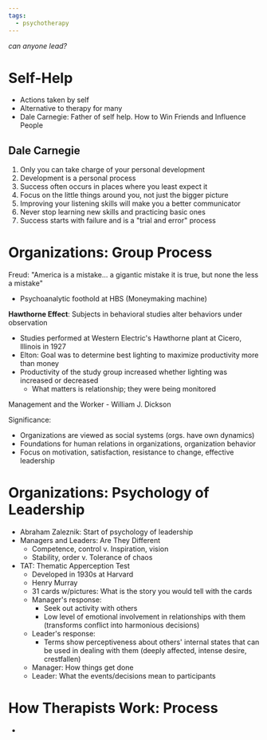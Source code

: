 ```yaml
---
tags:
  - psychotherapy
---
```


*can anyone lead?*
# Self-Help
- Actions taken by self
- Alternative to therapy for many
- Dale Carnegie: Father of self help. How to Win Friends and Influence People
## Dale Carnegie
1. Only you can take charge of your personal development
2. Development is a personal process
3. Success often occurs in places where you least expect it
4. Focus on the little things around you, not just the bigger picture
5. Improving your listening skills will make you a better communicator
6. Never stop learning new skills and practicing basic ones
7. Success starts with failure and is a "trial and error" process
# Organizations: Group Process
Freud: "America is a mistake... a gigantic mistake it is true, but none the less a mistake" 
- Psychoanalytic foothold at HBS (Moneymaking machine)

**Hawthorne Effect**: Subjects in behavioral studies alter behaviors under observation
- Studies performed at Western Electric's Hawthorne plant at Cicero, Illinois in 1927
- Elton: Goal was to determine best lighting to maximize productivity more than money
- Productivity of the study group increased whether lighting was increased or decreased
	- What matters is relationship; they were being monitored

Management and the Worker - William J. Dickson

Significance:
- Organizations are viewed as social systems (orgs. have own dynamics)
- Foundations for human relations in organizations, organization behavior
- Focus on motivation, satisfaction, resistance to change, effective leadership

# Organizations: Psychology of Leadership
- Abraham Zaleznik: Start of psychology of leadership
- Managers and Leaders: Are They Different
	- Competence, control v. Inspiration, vision
	- Stability, order v. Tolerance of chaos
- TAT: Thematic Apperception Test
	- Developed in 1930s at Harvard
	- Henry Murray
	- 31 cards w/pictures: What is the story you would tell with the cards
	- Manager's response:
		- Seek out activity with others
		- Low level of emotional involvement in relationships with them (transforms conflict into harmonious decisions)
	- Leader's response:
		- Terms show perceptiveness about others' internal states that can be used in dealing with them (deeply affected, intense desire, crestfallen)
	- Manager: How things get done
	- Leader: What the events/decisions mean to participants
# How Therapists Work: Process
-